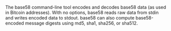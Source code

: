 The base58 command-line tool encodes and decodes base58 data (as used in Bitcoin addresses). With no options, base58 reads raw data from stdin and writes encoded data to stdout. base58 can also compute base58-encoded message digests using md5, sha1, sha256, or sha512.
